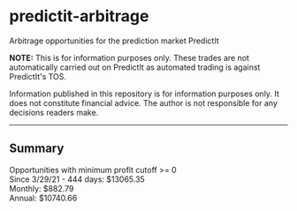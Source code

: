 # predictit-arbitrage

Arbitrage opportunities for the prediction market PredictIt

**NOTE:** This is for information purposes only. These trades are not automatically carried out on PredictIt as automated trading is against PredictIt's TOS.

Information published in this repository is for information purposes only. It does not constitute financial advice. The author is not responsible for any decisions readers make.

---

## Summary

Opportunities with minimum profit cutoff >= 0  
Since 3/29/21 - 444 days: $13065.35  
Monthly: $882.79  
Annual: $10740.66